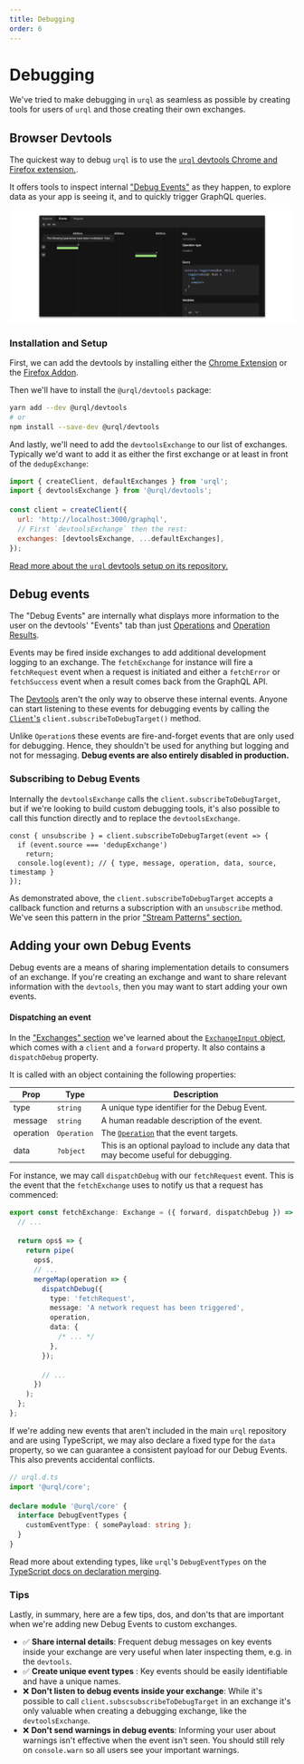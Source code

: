 ```yaml
---
title: Debugging
order: 6
---
```


# Debugging

We've tried to make debugging in `urql` as seamless as possible by creating tools for users of `urql`
and those creating their own exchanges.

## Browser Devtools

The quickest way to debug `urql` is to use the [`urql` devtools Chrome and Firefox
extension.](https://github.com/FormidableLabs/urql-devtools/).

It offers tools to inspect internal ["Debug Events"](#debug-events) as they happen, to explore data
as your app is seeing it, and to quickly trigger GraphQL queries.

![Urql Devtools Timeline](../assets/devtools-timeline.png)

### Installation and Setup

First, we can add the devtools by installing either the [Chrome
Extension](https://chrome.google.com/webstore/detail/urql-devtools/mcfphkbpmkbeofnkjehahlmidmceblmm)
or the [Firefox Addon](https://addons.mozilla.org/en-GB/firefox/addon/urql-devtools/).

Then we'll have to install the `@urql/devtools` package:

```sh
yarn add --dev @urql/devtools
# or
npm install --save-dev @urql/devtools
```

And lastly, we'll need to add the `devtoolsExchange` to our list of exchanges. Typically we'd want
to add it as either the first exchange or at least in front of the `dedupExchange`:

```js
import { createClient, defaultExchanges } from 'urql';
import { devtoolsExchange } from '@urql/devtools';

const client = createClient({
  url: 'http://localhost:3000/graphql',
  // First `devtoolsExchange` then the rest:
  exchanges: [devtoolsExchange, ...defaultExchanges],
});
```

[Read more about the `urql` devtools setup on its repository.](https://github.com/FormidableLabs/urql-devtools)

## Debug events

The "Debug Events" are internally what displays more information to the user on the devtools'
"Events" tab than just [Operations](../api/core.md#operation) and [Operation
Results](../api/core.md#operationresult).

Events may be fired inside exchanges to add additional development logging to an exchange.
The `fetchExchange` for instance will fire a `fetchRequest` event when a request is initiated and
either a `fetchError` or `fetchSuccess` event when a result comes back from the GraphQL API.

The [Devtools](#browser-devtools) aren't the only way to observe these internal events.
Anyone can start listening to these events for debugging events by calling the
[`Client`'s](../api/core.md#client) `client.subscribeToDebugTarget()` method.

Unlike `Operation`s these events are fire-and-forget events that are only used for debugging. Hence,
they shouldn't be used for anything but logging and not for messaging. **Debug events are also
entirely disabled in production.**

### Subscribing to Debug Events

Internally the `devtoolsExchange` calls the `client.subscribeToDebugTarget`, but if we're looking to
build custom debugging tools, it's also possible to call this function directly and to replace the
`devtoolsExchange`.

```
const { unsubscribe } = client.subscribeToDebugTarget(event => {
  if (event.source === 'dedupExchange')
    return;
  console.log(event); // { type, message, operation, data, source, timestamp }
});
```

As demonstrated above, the `client.subscribeToDebugTarget` accepts a callback function and returns
a subscription with an `unsubscribe` method. We've seen this pattern in the prior ["Stream Patterns"
section.](../concepts/stream-patterns.md#the-wonka-library)

## Adding your own Debug Events

Debug events are a means of sharing implementation details to consumers of an exchange. If you're
creating an exchange and want to share relevant information with the `devtools`, then you may want
to start adding your own events.

#### Dispatching an event

In the ["Exchanges" section](../concepts/exchanges.md) we've learned about the [`ExchangeInput`
object](../api/core.md#exchangeinput), which comes with a `client` and a `forward` property.
It also contains a `dispatchDebug` property.

It is called with an object containing the following properties:

| Prop      | Type        | Description                                                                           |
| --------- | ----------- | ------------------------------------------------------------------------------------- |
| type      | `string`    | A unique type identifier for the Debug Event.                                         |
| message   | `string`    | A human readable description of the event.                                            |
| operation | `Operation` | The [`Operation`](../api/core.md#operation) that the event targets.                   |
| data      | `?object`   | This is an optional payload to include any data that may become useful for debugging. |

For instance, we may call `dispatchDebug` with our `fetchRequest` event. This is the event that the
`fetchExchange` uses to notify us that a request has commenced:

```ts
export const fetchExchange: Exchange = ({ forward, dispatchDebug }) => {
  // ...

  return ops$ => {
    return pipe(
      ops$,
      // ...
      mergeMap(operation => {
        dispatchDebug({
          type: 'fetchRequest',
          message: 'A network request has been triggered',
          operation,
          data: {
            /* ... */
          },
        });

        // ...
      })
    );
  };
};
```

If we're adding new events that aren't included in the main `urql` repository and are using
TypeScript, we may also declare a fixed type for the `data` property, so we can guarantee a
consistent payload for our Debug Events. This also prevents accidental conflicts.

```ts
// urql.d.ts
import '@urql/core';

declare module '@urql/core' {
  interface DebugEventTypes {
    customEventType: { somePayload: string };
  }
}
```

Read more about extending types, like `urql`'s `DebugEventTypes` on the [TypeScript docs on
declaration merging](https://www.typescriptlang.org/docs/handbook/declaration-merging.html).

### Tips

Lastly, in summary, here are a few tips, dos, and don'ts that are important when we're adding new
Debug Events to custom exchanges.

- ✅ **Share internal details**: Frequent debug messages on key events inside your exchange are very
  useful when later inspecting them, e.g. in the `devtools`.
- ✅ **Create unique event types** : Key events should be easily identifiable and have a unique
  names.
- ❌ **Don't listen to debug events inside your exchange**: While it's possible to call
  `client.subscsubscribeToDebugTarget` in an exchange it's only valuable when creating a debugging
  exchange, like the `devtoolsExchange`.
- ❌ **Don't send warnings in debug events**: Informing your user about warnings isn't effective
  when the event isn't seen. You should still rely on `console.warn` so all users see your important
  warnings.
